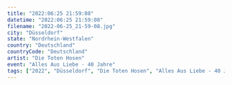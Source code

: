 ```yaml
---
title: "2022:06:25 21:59:08"
datetime: "2022:06:25 21:59:08"
filename: "2022-06-25_21-59-08.jpg"
city: "Düsseldorf"
state: "Nordrhein-Westfalen"
country: "Deutschland"
countryCode: "Deutschland"
artist: "Die Toten Hosen"
event: "Alles Aus Liebe - 40 Jahre"
tags: ["2022", "Düsseldorf", "Die Toten Hosen", "Alles Aus Liebe - 40 Jahre", Konzert, "Deutschland"]
---
```

